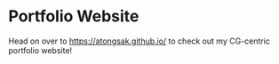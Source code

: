 # Portfolio Website
Head on over to https://atongsak.github.io/ to check out my CG-centric portfolio website! 